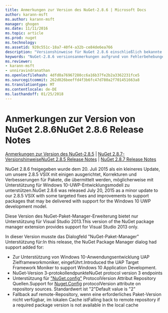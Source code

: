 ```yaml
---
title: Anmerkungen zur Version des NuGet-2.8.6 | Microsoft Docs
author: karann-msft
ms.author: karann-msft
manager: ghogen
ms.date: 11/11/2016
ms.topic: article
ms.prod: nuget
ms.technology: 
ms.assetid: 920c551c-18a7-40f4-a32b-ce84de6ea766
description: "Versionshinweise für NuGet 2.8.6 einschließlich bekannte Probleme, Fehlerbehebungen, Funktionen und Archivierung von dcrs Design."
keywords: "NuGet-2.8.6 versionsanmerkungen aufgrund von Fehlerbehebungen, bekannte Probleme, zusätzliche Funktionen, Archivierung von dcrs Design"
ms.reviewer:
- karann-msft
- unniravindranathan
ms.openlocfilehash: 4dfd0a76967280cc6a16b37fe2b2a3362231fce5
ms.sourcegitcommit: 262d026beeffd4f3b6fc47d780a2f701451663a8
ms.translationtype: MT
ms.contentlocale: de-DE
ms.lasthandoff: 01/25/2018
---
```

# <a name="nuget-286-release-notes"></a><span data-ttu-id="d9f74-104">Anmerkungen zur Version von NuGet 2.8.6</span><span class="sxs-lookup"><span data-stu-id="d9f74-104">NuGet 2.8.6 Release Notes</span></span>

<span data-ttu-id="d9f74-105">[Anmerkungen zur Version des NuGet-2.8.5](../release-notes/nuget-2.8.5.md) | [NuGet 2.8.7-Versionshinweise](../release-notes/nuget-2.8.7.md)</span><span class="sxs-lookup"><span data-stu-id="d9f74-105">[NuGet 2.8.5 Release Notes](../release-notes/nuget-2.8.5.md) | [NuGet 2.8.7 Release Notes](../release-notes/nuget-2.8.7.md)</span></span>

<span data-ttu-id="d9f74-106">NuGet 2.8.6 freigegeben wurde dem 20. Juli 2015 als ein kleineres Update, um unsere 2.8.5 VSIX mit einigen ausgerichtet, Korrekturen und Verbesserungen für Pakete, die übermittelt werden, möglicherweise mit Unterstützung für Windows 10-UWP-Entwicklungsmodell zu unterstützen.</span><span class="sxs-lookup"><span data-stu-id="d9f74-106">NuGet 2.8.6 was released July 20, 2015 as a minor update to our 2.8.5 VSIX with some targeted fixes and improvements to support packages that may be delivered with support for the Windows 10 UWP development model.</span></span>

<span data-ttu-id="d9f74-107">Diese Version des NuGet-Paket-Manager-Erweiterung bietet nur Unterstützung für Visual Studio 2013.</span><span class="sxs-lookup"><span data-stu-id="d9f74-107">This version of the NuGet package manager extension provides support for Visual Studio 2013 only.</span></span>

<span data-ttu-id="d9f74-108">In dieser Version musste das Dialogfeld "NuGet-Paket-Manager" Unterstützung für:</span><span class="sxs-lookup"><span data-stu-id="d9f74-108">In this release, the NuGet Package Manager dialog had support added for:</span></span>

* <span data-ttu-id="d9f74-109">Zur Unterstützung von Windows 10-Anwendungsentwicklung UAP Zielframeworkmoniker, eingeführt.</span><span class="sxs-lookup"><span data-stu-id="d9f74-109">Introduced the UAP Target Framework Moniker to support Windows 10 Application Development.</span></span>
* <span data-ttu-id="d9f74-110">NuGet-Version 3-protokollendpunkte</span><span class="sxs-lookup"><span data-stu-id="d9f74-110">NuGet protocol version 3 endpoints</span></span>
* <span data-ttu-id="d9f74-111">Unterstützung für ["NuGet.config"](../consume-packages/configuring-nuget-behavior.md) ProtocolVersion Attribut Repository Quellen.</span><span class="sxs-lookup"><span data-stu-id="d9f74-111">Support for [Nuget.Config](../consume-packages/configuring-nuget-behavior.md) protocolVersion attribute on repository sources.</span></span> <span data-ttu-id="d9f74-112">Standardwert ist "2"</span><span class="sxs-lookup"><span data-stu-id="d9f74-112">Default value is "2"</span></span>
* <span data-ttu-id="d9f74-113">Fallback auf remote-Repository, wenn eine erforderliches Paket-Version nicht verfügbar, im lokalen Cache ist</span><span class="sxs-lookup"><span data-stu-id="d9f74-113">Falling back to remote repository if a required package version is not available in the local cache</span></span>